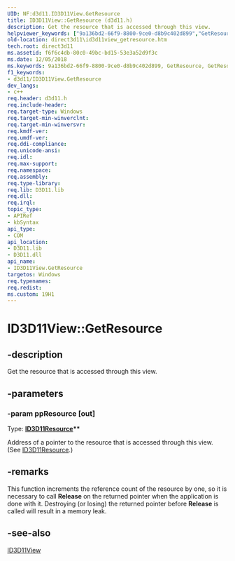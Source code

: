 ```yaml
---
UID: NF:d3d11.ID3D11View.GetResource
title: ID3D11View::GetResource (d3d11.h)
description: Get the resource that is accessed through this view.
helpviewer_keywords: ["9a136bd2-66f9-8800-9ce0-d8b9c402d899","GetResource","GetResource method [Direct3D 11]","GetResource method [Direct3D 11]","ID3D11View interface","ID3D11View interface [Direct3D 11]","GetResource method","ID3D11View.GetResource","ID3D11View::GetResource","d3d11/ID3D11View::GetResource","direct3d11.id3d11view_getresource"]
old-location: direct3d11\id3d11view_getresource.htm
tech.root: direct3d11
ms.assetid: f6f6c4db-80c0-49bc-bd15-53e3a52d9f3c
ms.date: 12/05/2018
ms.keywords: 9a136bd2-66f9-8800-9ce0-d8b9c402d899, GetResource, GetResource method [Direct3D 11], GetResource method [Direct3D 11],ID3D11View interface, ID3D11View interface [Direct3D 11],GetResource method, ID3D11View.GetResource, ID3D11View::GetResource, d3d11/ID3D11View::GetResource, direct3d11.id3d11view_getresource
f1_keywords:
- d3d11/ID3D11View.GetResource
dev_langs:
- c++
req.header: d3d11.h
req.include-header: 
req.target-type: Windows
req.target-min-winverclnt: 
req.target-min-winversvr: 
req.kmdf-ver: 
req.umdf-ver: 
req.ddi-compliance: 
req.unicode-ansi: 
req.idl: 
req.max-support: 
req.namespace: 
req.assembly: 
req.type-library: 
req.lib: D3D11.lib
req.dll: 
req.irql: 
topic_type:
- APIRef
- kbSyntax
api_type:
- COM
api_location:
- D3D11.lib
- D3D11.dll
api_name:
- ID3D11View.GetResource
targetos: Windows
req.typenames: 
req.redist: 
ms.custom: 19H1
---
```


# ID3D11View::GetResource


## -description


Get the resource that is accessed through this view.


## -parameters




### -param ppResource [out]

Type: <b><a href="https://docs.microsoft.com/windows/desktop/api/d3d11/nn-d3d11-id3d11resource">ID3D11Resource</a>**</b>

Address of a pointer to the resource that is accessed through this view. (See <a href="https://docs.microsoft.com/windows/desktop/api/d3d11/nn-d3d11-id3d11resource">ID3D11Resource</a>.)


## -remarks



This function increments the reference count of the resource by one, so it is necessary to call <b>Release</b> on the returned pointer when the application is done with it. Destroying (or losing) the returned pointer before <b>Release</b> is called will result in a memory leak.




## -see-also




<a href="https://docs.microsoft.com/windows/desktop/api/d3d11/nn-d3d11-id3d11view">ID3D11View</a>
 

 

